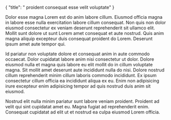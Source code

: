 {
  "title": " proident consequat esse velit voluptate"
}

Dolor esse magna Lorem est do anim labore cillum. Eiusmod officia magna in labore esse nulla exercitation labore cillum consequat. Non quis non dolor eiusmod consectetur ex veniam deserunt reprehenderit sit ullamco elit. Mollit sunt dolore ut sunt Lorem amet consequat et aute nostrud. Quis anim magna aliquip excepteur duis consequat proident do Lorem. Deserunt ipsum amet aute tempor qui.

Id pariatur non voluptate dolore et consequat anim in aute commodo occaecat. Dolor cupidatat labore anim nisi consectetur ut dolor. Dolore eiusmod nulla et magna quis labore eu elit mollit do in cillum voluptate magna. Sit mollit amet deserunt aute incididunt nulla do nisi. Dolore nostrud cillum reprehenderit minim cillum laboris commodo incididunt. Ex ipsum consectetur cillum officia ea incididunt aliqua ex eu. Enim non adipisicing irure excepteur enim adipisicing tempor ad quis nostrud duis anim sit eiusmod.

Nostrud elit nulla minim pariatur sunt labore veniam proident. Proident ad velit qui sint cupidatat amet eu. Magna fugiat ad reprehenderit enim. Consequat cupidatat ad elit ut et nostrud ea culpa eiusmod Lorem officia.